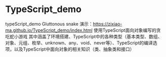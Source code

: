# TypeScript_demo
typeScript_demo Gluttonous snake
演示：https://zixiao-ma.github.io/TypeScript_demo/index.html
使用TypeScript面向对象编写的贪吃蛇小游戏
其中涵盖了环境搭建、TypeScript中的各种类型（基本类型、数组、对象、元组、枚举、unknown、any、void、never等）、TypeScript的编译选项，以及TypeScript中面向对象的相关知识（类、抽象类和接口）
